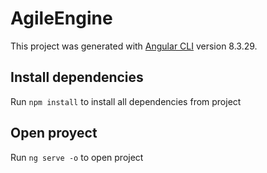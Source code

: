# AgileEngine

This project was generated with [Angular CLI](https://github.com/angular/angular-cli) version 8.3.29.

## Install dependencies

Run `npm install` to install all dependencies from project

## Open proyect 

Run `ng serve -o` to open project
